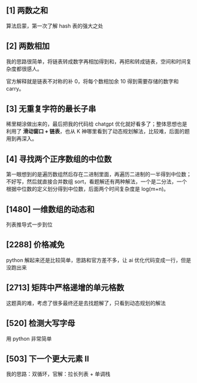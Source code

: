 ## [1] 两数之和

算法启蒙，第一次了解 hash 表的强大之处

## [2] 两数相加

我的思路很简单，将链表转成数字再相加得到和，再把和转成链表，空间和时间复杂度都很感人。

官方解释就是链表不对称的补 0，将每个数相加余 10 得到需要存储的数字和 carry。

## [3] 无重复字符的最长子串

稀里糊涂做出来的，最后把我的代码给 chatgpt 优化就好看多了；整体思想也是利用了 **滑动窗口 + 链表**，也从 K 神哪里看到了动态规划解法，比较难，后面的题用到再深入。

## [4] 寻找两个正序数组的中位数

第一眼想到的是遍历数组然后存在二进制里面，再遍历二进制的一半得到中位数；不好写，然后就直接合并数组 sort，看题解还有两种解法，一个是二分法，一个根据中位数的定义划分得到中位数，后面两个时间复杂度是 log(m+n)。

## [1480] 一维数组的动态和

列表推导式一步到位

## [2288] 价格减免

python 解起来还是比较简单，思路和官方差不多，让 ai 优化代码变成一行，但是没跑出来

## [2713] 矩阵中严格递增的单元格数

这题真的难，考虑了很多最终还是去找题解了，只看到动态规划的解法

## [520] 检测大写字母

用 python 非常简单

## [503] 下一个更大元素 II

我的思路：双循环，官解：拉长列表 + 单调栈